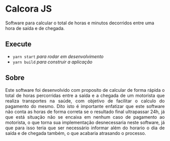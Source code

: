 # Calcora JS

Software para calcular o total de horas e minutos decorridos entre uma hora de saída e de chegada.

## Execute

 - ``yarn start`` _para rodar em desenvolvimento_
 - ``yarn build`` _para construir a aplicação_

## Sobre

<p align="justify">Este software foi desenvolvido com proposíto de calcular de forma rápida o total de horas percorridas entre a saída e a chegada
de um motorista que realiza transportes na saúde, com objetivo de facilitar o calculo do pagamento do mesmo. Dito isto é importante enfatizar que este software não conta as horas de forma correta se o resultado final ultrapassar 24h, já que está situação não se encaixa em nenhum caso de pagamento ao motorista, o que torna sua implementação desnecessaria neste software, já que para isso teria que ser necessário informar além do horario o dia de saída e de chegada também, o que acabaria atrasando o processo.</p>


